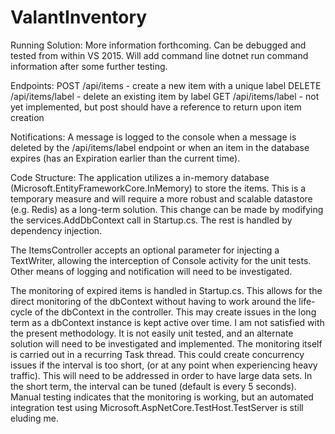 # ValantInventory

Running Solution:
More information forthcoming.  Can be debugged and tested from within VS 2015.  Will add command line
dotnet run command information after some further testing.

Endpoints:
POST    /api/items        - create a new item with a unique label
DELETE  /api/items/label  - delete an existing item by label
GET     /api/items/label  - not yet implemented, but post should have a reference to return upon item creation

Notifications:
A message is logged to the console when a message is deleted by the /api/items/label endpoint or when
an item in the database expires (has an Expiration earlier than the current time).

Code Structure:
The application utilizes a  in-memory database (Microsoft.EntityFrameworkCore.InMemory)
to store the items.  This is a temporary measure and will require a more robust and
scalable datastore (e.g. Redis) as a long-term solution.  This change can be made by
modifying the services.AddDbContext call in Startup.cs.  The rest is handled by dependency
injection.

The ItemsController accepts an optional parameter for injecting a TextWriter, allowing the
interception of Console activity for the unit tests.  Other means of logging and notification
will need to be investigated.

The monitoring of expired items is handled in Startup.cs.  This allows for the direct monitoring
of the dbContext without having to work around the life-cycle of the dbContext in the controller.
This may create issues in the long term as a dbContext instance is kept active over time.  I am
not satisfied with the present methodology.  It is not easily unit tested, and an alternate solution
will need to be investigated and implemented.  The monitoring itself is carried out in a recurring 
Task thread.  This could create concurrency issues if the interval is too short, (or at any point
when experiencing heavy traffic).  This will need to be addressed in order to have large data sets.
In the short term, the interval can be tuned (default is every 5 seconds). Manual testing indicates
that the monitoring is working, but an automated integration test using 
Microsoft.AspNetCore.TestHost.TestServer is still eluding me.

